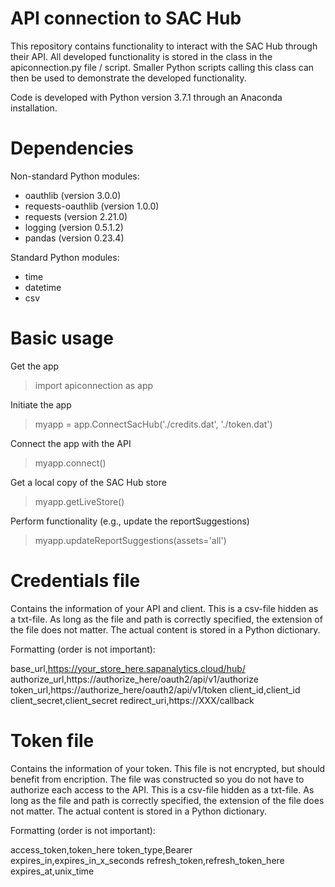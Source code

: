 # API connection to SAC Hub

This repository contains functionality to interact with the SAC Hub through their API.  All developed functionality is stored in the class in the apiconnection.py file / script.  Smaller Python scripts calling this class can then be used to demonstrate the developed functionality.

Code is developed with Python version 3.7.1 through an Anaconda installation.

# Dependencies
Non-standard Python modules:
- oauthlib            (version 3.0.0)
- requests-oauthlib   (version 1.0.0)
- requests            (version 2.21.0)
- logging             (version 0.5.1.2)
- pandas              (version 0.23.4)

Standard Python modules:
- time
- datetime
- csv

# Basic usage
Get the app
> import apiconnection as app

Initiate the app
> myapp = app.ConnectSacHub('./credits.dat', './token.dat')

Connect the app with the API
> myapp.connect()

Get a local copy of the SAC Hub store
> myapp.getLiveStore()

Perform functionality (e.g., update the reportSuggestions)
> myapp.updateReportSuggestions(assets='all')

# Credentials file

Contains the information of your API and client.  This is a csv-file hidden as a txt-file.  As long as the file and path is correctly specified, the extension of the file does not matter.  The actual content is stored in a Python dictionary.

Formatting (order is not important):

base_url,https://your_store_here.sapanalytics.cloud/hub/
authorize_url,https://authorize_here/oauth2/api/v1/authorize
token_url,https://authorize_here/oauth2/api/v1/token
client_id,client_id
client_secret,client_secret
redirect_uri,https://XXX/callback

# Token file

Contains the information of your token.  This file is not encrypted, but should benefit from encription.  The file was constructed so you do not have to authorize each access to the API.  This is a csv-file hidden as a txt-file.  As long as the file and path is correctly specified, the extension of the file does not matter.  The actual content is stored in a Python dictionary.

Formatting (order is not important):

access_token,token_here
token_type,Bearer
expires_in,expires_in_x_seconds
refresh_token,refresh_token_here
expires_at,unix_time
